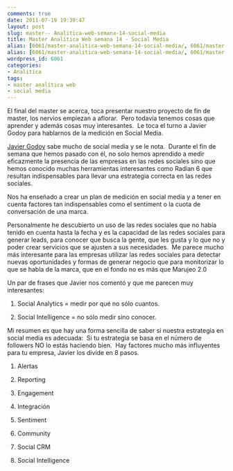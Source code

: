 ```yaml
---
comments: true
date: 2011-07-19 19:39:47
layout: post
slug: master-- Analitica-web-semana-14-social-media
title: Master Analítica Web semana 14 - Social Media
alias: [6061/master-analitica-web-semana-14-social-media/, 6061/master-analitica-web-semana-14-social-media]
alias: [6061/master-analitica-web-semana-14-social-media/, 6061/master-analitica-web-semana-14-social-media]
wordpress_id: 6061
categories:
- Analitica
tags:
- master analítica web
- social media
---
```




El final del master se acerca, toca presentar nuestro proyecto de fin de master, los nervios empiezan a aflorar.  Pero todavía tenemos cosas que aprender y además cosas muy interesantes.  Le toca el turno a Javier Godoy para hablarnos de la medición en Social Media.

[Javier Godoy](http://kschool.com/analitica-web/profesores/javier-godoy/) sabe mucho de social media y se le nota.  Durante el fin de semana que hemos pasado con él, no solo hemos aprendido a medir eficazmente la presencia de las empresas en las redes sociales sino que hemos conocido muchas herramientas interesantes como Radian 6 que resultan indispensables para llevar una estrategia correcta en las redes sociales.

Nos ha enseñado a crear un plan de medición en social media y a tener en cuenta factores tan indispensables como el sentiment o la cuota de conversación de una marca.

Personalmente he descubierto un uso de las redes sociales que no había tenido en cuenta hasta la fecha y es la capacidad de las redes sociales para generar leads, para conocer que busca la gente, que les gusta y lo que no y poder crear servicios que se ajusten a sus necesidades.  Me parece mucho más interesante para las empresas utilizar las redes sociales para detectar nuevas oportunidades y formas de generar negocio que para monitorizar lo que se habla de la marca, que en el fondo no es más que Marujeo 2.0

Un par de frases que Javier nos comentó y que me parecen muy interesantes:



	
  1. Social Analytics = medir por qué no sólo cuantos.

	
  2. Social Intelligence = no sólo medir sino conocer.


Mi resumen es que hay una forma sencilla de saber si nuestra estrategia en social media es adecuada:  Si tu estrategia se basa en el número de followers NO lo estás haciendo bien.  Hay factores mucho más influyentes para tu empresa, Javier los divide en 8 pasos.

	
  1. Alertas

	
  2. Reporting

	
  3. Engagement

	
  4. Integración

	
  5. Sentiment

	
  6. Community

	
  7. Social CRM

	
  8. Social Intelligence



